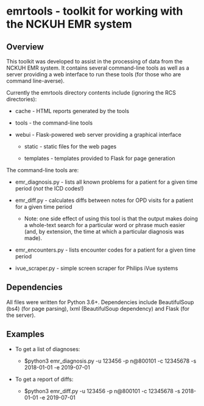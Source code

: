 # emrtools - toolkit for working with the NCKUH EMR system

## Overview

This toolkit was developed to assist in the processing of data from the NCKUH EMR system. It contains several command-line tools as well as a server providing a web interface to run these tools (for those who are command line-averse).

Currently the emrtools directory contents include (ignoring the RCS directories):

* cache - HTML reports generated by the tools

* tools - the command-line tools

* webui - Flask-powered web server providing a graphical interface

  * static - static files for the web pages

  * templates - templates provided to Flask for page generation

The command-line tools are:

* emr_diagnosis.py - lists all known problems for a patient for a given time period (*not* the ICD codes!)

* emr_diff.py - calculates diffs between notes for OPD visits for a patient for a given time period

  * Note: one side effect of using this tool is that the output makes doing a whole-text search for a particular word or phrase much easier (and, by extension, the time at which a particular diagnosis was made).

* emr_encounters.py - lists encounter codes for a patient for a given time period

* ivue_scraper.py - simple screen scraper for Philips iVue systems

## Dependencies

All files were written for Python 3.6+. Dependencies include BeautifulSoup (bs4) (for page parsing), lxml (BeautifulSoup dependency) and Flask (for the server).

## Examples

* To get a list of diagnoses:

  * $python3 emr_diagnosis.py -u 123456 -p n@800101 -c 12345678 -s 2018-01-01 -e 2019-07-01

* To get a report of diffs:

  * $python3 emr_diff.py -u 123456 -p n@800101 -c 12345678 -s 2018-01-01 -e 2019-07-01


